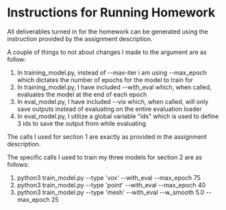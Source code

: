 # Instructions for Running Homework

All deliverables turned in for the homework can be generated using the instruction provided by the assignment description.

A couple of things to not about changes I made to the argument are as follow:
1. In training_model.py, instead of --max-iter i am using --max_epoch which dictates the number of epochs for the model to train for
2. In training_model.py, I have included --with_eval which, when called, evaluates the model at the end of each epoch
3. In eval_model.py, I have included --vis which, when called, will only save outputs instead of evaluating on the entire evaluation loader
4. In eval_model.py, I utilize a global variable "ids" which is used to define 3 ids to save the output from while evaluating

The calls I used for section 1 are exactly as provided in the assignment description.

The specific calls I used to train my three models for section 2 are as follows:
1. python3 train_model.py --type 'vox' --with_eval --max_epoch 75
2. python3 train_model.py --type 'point' --with_eval --max_epoch 40
3. python3 train_model.py --type 'mesh' --with_eval --w_smooth 5.0 --max_epoch 25